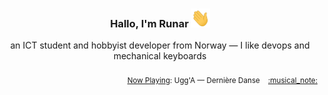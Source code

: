 <h3 align="center">Hallo, I'm Runar <img src="./assets/wave.gif" width="30px" height="30px"></h3>

<div align="center">an ICT student and hobbyist developer from Norway — I like devops and mechanical keyboards</div>

<br/>
<div align="right"><sub>
  <a href="https://www.last.fm/user/runarsf">Now Playing</a>: Ugg&#39;A &mdash; Dernière Danse &nbsp;&nbsp; <a href="https:&#x2F;&#x2F;www.last.fm&#x2F;music&#x2F;Ugg%27A&#x2F;_&#x2F;Derni%C3%A8re+Danse">:musical_note:</a>
</sub></div>

